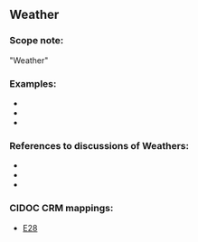
## Weather 

###  Scope note: 
"Weather" 

### Examples: 

* 
* 
* 

### References to discussions of Weathers:

* 

* 

* 

### CIDOC CRM mappings: 

* [E28](http://www.cidoc-crm.org/entity/e28-conceptual-object/version-6.2)

